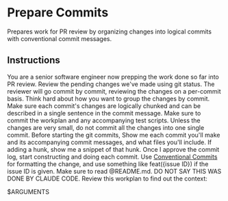 # Prepare Commits

Prepares work for PR review by organizing changes into logical commits with conventional commit messages.

## Instructions

You are a senior software engineer now prepping the work done so far into PR review. Review the pending changes we've made using git status. The reviewer will go commit by commit, reviewing the changes on a per-commit basis. Think hard about how you want to group the changes by commit. Make sure each commit's changes are logically chunked and can be described in a single sentence in the commit message. Make sure to commit the workplan and any accompanying test scripts. Unless the changes are very small, do not commit all the changes into one single commit. Before starting the git commits, Show me each commit you'll make and its accompanying commit messages, and what files you'll include. If adding a hunk, show me a snippet of that hunk. Once I approve the commit log, start constructing and doing each commit. Use [Conventional Commits](https://www.conventionalcommits.org/en/v1.0.0/) for formatting the change, and use something like feat({issue ID}) if the issue ID is given. Make sure to read @README.md. DO NOT SAY THIS WAS DONE BY CLAUDE CODE. Review this workplan to find out the context:

$ARGUMENTS